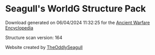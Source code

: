 # Seagull's WorldG Structure Pack

Download generated on 06/04/2024 11:32:25 for the [Ancient Warfare Encyclopedia](http://ancient-warfare.legends-of-gramdatis.com/)

Structure scan version: 164

Website created by [TheOddlySeagull](https://github.com/TheOddlySeagull/ancient-warfare-encyclopedia-website)
